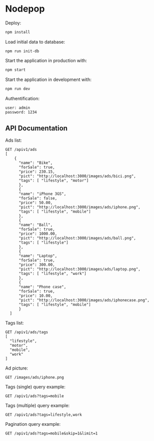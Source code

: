 # Nodepop

Deploy:

```sh
npm install
```

Load initial data to database:

```
npm run init-db
```

Start the application in production with:

```sh
npm start
```

Start the application in development with:

```sh
npm run dev
```
Authentification:

```sh
user: admin
password: 1234
```

## API Documentation

Ads list:
```
GET /apiv1/ads
[
    {
      "name": "Bike",
      "forSale": true,
      "price": 230.15,
      "pict": "http://localhost:3000/images/ads/bici.png",
      "tags": [ "lifestyle", "motor"]
      },
      {
      "name": "iPhone 3GS",
      "forSale": false,
      "price": 50.00,
      "pict": "http://localhost:3000/images/ads/iphone.png",
      "tags": [ "lifestyle", "mobile"]
      },
      {
      "name": "Ball",
      "forSale": true,
      "price": 1000.00,
      "pict": "http://localhost:3000/images/ads/ball.png",
      "tags": [ "lifestyle"]
      },
      {
      "name": "Laptop",
      "forSale": true,
      "price": 300.00,
      "pict": "http://localhost:3000/images/ads/laptop.png",
      "tags": [ "lifestyle", "work"]
      },
      {
      "name": "Phone case",
      "forSale": true,
      "price": 10.00,
      "pict": "http://localhost:3000/images/ads/iphonecase.png",
      "tags": [ "lifestyle", "mobile"]
      }
  ]
```
Tags list:

```
GET /apiv1/ads/tags
[
  "lifestyle",
  "motor",
  "mobile",
  "work"
]
```

Ad picture:

```
GET /images/ads/iphone.png

```

Tags (single) query example:

```
GET /apiv1/ads?tags=mobile
```
Tags (multiple) query example:

```
GET /apiv1/ads?tags=lifestyle,work
```

Pagination query example:

```
GET /apiv1/ads?tags=mobile&skip=1&limit=1
```


